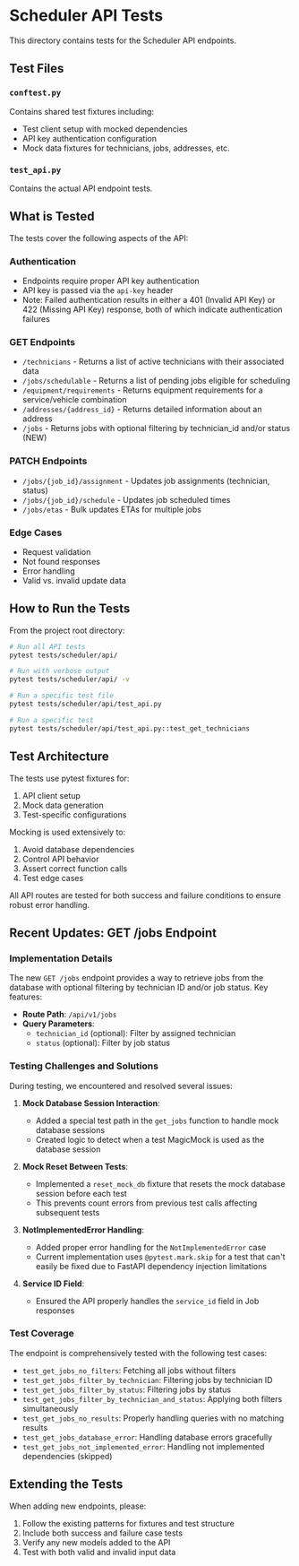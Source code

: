 # Scheduler API Tests

This directory contains tests for the Scheduler API endpoints.

## Test Files

### `conftest.py`

Contains shared test fixtures including:
- Test client setup with mocked dependencies
- API key authentication configuration
- Mock data fixtures for technicians, jobs, addresses, etc.

### `test_api.py`

Contains the actual API endpoint tests.

## What is Tested

The tests cover the following aspects of the API:

### Authentication
- Endpoints require proper API key authentication
- API key is passed via the `api-key` header
- Note: Failed authentication results in either a 401 (Invalid API Key) or 422 (Missing API Key) response, both of which indicate authentication failures

### GET Endpoints
- `/technicians` - Returns a list of active technicians with their associated data
- `/jobs/schedulable` - Returns a list of pending jobs eligible for scheduling
- `/equipment/requirements` - Returns equipment requirements for a service/vehicle combination
- `/addresses/{address_id}` - Returns detailed information about an address
- `/jobs` - Returns jobs with optional filtering by technician_id and/or status (NEW)

### PATCH Endpoints
- `/jobs/{job_id}/assignment` - Updates job assignments (technician, status)
- `/jobs/{job_id}/schedule` - Updates job scheduled times
- `/jobs/etas` - Bulk updates ETAs for multiple jobs

### Edge Cases
- Request validation
- Not found responses
- Error handling
- Valid vs. invalid update data

## How to Run the Tests

From the project root directory:

```bash
# Run all API tests
pytest tests/scheduler/api/

# Run with verbose output
pytest tests/scheduler/api/ -v

# Run a specific test file
pytest tests/scheduler/api/test_api.py

# Run a specific test
pytest tests/scheduler/api/test_api.py::test_get_technicians
```

## Test Architecture

The tests use pytest fixtures for:
1. API client setup
2. Mock data generation
3. Test-specific configurations

Mocking is used extensively to:
1. Avoid database dependencies
2. Control API behavior
3. Assert correct function calls
4. Test edge cases

All API routes are tested for both success and failure conditions to ensure robust error handling.

## Recent Updates: GET /jobs Endpoint

### Implementation Details

The new `GET /jobs` endpoint provides a way to retrieve jobs from the database with optional filtering by technician ID and/or job status. Key features:

- **Route Path**: `/api/v1/jobs`
- **Query Parameters**:
  - `technician_id` (optional): Filter by assigned technician
  - `status` (optional): Filter by job status

### Testing Challenges and Solutions

During testing, we encountered and resolved several issues:

1. **Mock Database Session Interaction**:
   - Added a special test path in the `get_jobs` function to handle mock database sessions
   - Created logic to detect when a test MagicMock is used as the database session

2. **Mock Reset Between Tests**:
   - Implemented a `reset_mock_db` fixture that resets the mock database session before each test
   - This prevents count errors from previous test calls affecting subsequent tests

3. **NotImplementedError Handling**:
   - Added proper error handling for the `NotImplementedError` case
   - Current implementation uses `@pytest.mark.skip` for a test that can't easily be fixed due to FastAPI dependency injection limitations

4. **Service ID Field**:
   - Ensured the API properly handles the `service_id` field in Job responses

### Test Coverage

The endpoint is comprehensively tested with the following test cases:

- `test_get_jobs_no_filters`: Fetching all jobs without filters
- `test_get_jobs_filter_by_technician`: Filtering jobs by technician ID
- `test_get_jobs_filter_by_status`: Filtering jobs by status
- `test_get_jobs_filter_by_technician_and_status`: Applying both filters simultaneously
- `test_get_jobs_no_results`: Properly handling queries with no matching results
- `test_get_jobs_database_error`: Handling database errors gracefully
- `test_get_jobs_not_implemented_error`: Handling not implemented dependencies (skipped)

## Extending the Tests

When adding new endpoints, please:
1. Follow the existing patterns for fixtures and test structure
2. Include both success and failure case tests
3. Verify any new models added to the API
4. Test with both valid and invalid input data 